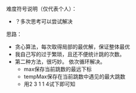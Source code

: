 难度符号说明（仅代表个人）：

 - ？多次思考可以尝试解决 

思路：

- 贪心算法，每次取得局部的最优解，保证整体最优
- 我自己写的过于繁琐，且还不便统计跳的次数。
- 第二种方法，很巧妙。  依次循环解决。
  - max保存当前跳数的最远下标
  - tempMax保存在当前跳数中遇见的最大跳数
  - 用2 3 1 1 4试下即可知
